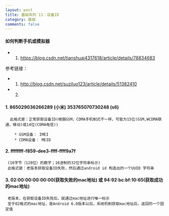 ```yaml
---
layout: post
title: 基础系列 11：设备ID
category: 基础
comments: false
---
```

  	
#### 如何判断手机或模拟器

* 1. <https://blog.csdn.net/tianshuai4317618/article/details/78834683>



参考链接：

* 1. <http://blog.csdn.net/suziluo123/article/details/51382410>
* 2. 	
  

#### 1. 865029036266289 (小米)  353765070730248 (s6)
	  此格式是：正常获取设备ID(根据GSM，CDMA手机制式不一样，可能为15位(GSM,WCDMA联通，移动)或14位(CDMA电信))

		* GSM设备： IMEI
		* CDMA设备： MEID

#### 2. ffffffff-f859-dee3-ffff-ffff9a7f
     (16字节（128位）的数字；16进制的32位字符串标示)
     此格式是：老版本获取设备ID失败，然后通过android id 构造出的一个UUID 字符串
     
     
#### 3. 02:00:00:00:00:00(获取失败的mac地址)  或 94:92:bc:bf:10:65(获取成功的mac地址)

	 老版本，在获取设备ID失败后，就通过mac地址进行唯一标示
	 至于02格式的mac地址，是Android 6.0版本以后，系统机制获取mac地址后，返回的一个固定值
	
	
	
	
	
	